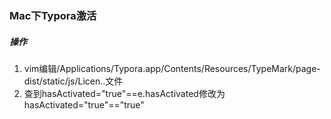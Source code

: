 ### Mac下Typora激活

##### 操作

1. vim编辑/Applications/Typora.app/Contents/Resources/TypeMark/page-dist/static/js/Licen..文件
2. 查到hasActivated="true"==e.hasActivated修改为hasActivated="true"=="true"